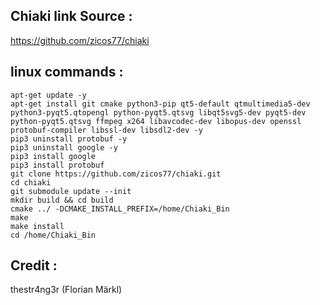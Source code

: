## Chiaki link Source : 
https://github.com/zicos77/chiaki

## linux commands :
```
apt-get update -y
apt-get install git cmake python3-pip qt5-default qtmultimedia5-dev python3-pyqt5.qtopengl python-pyqt5.qtsvg libqt5svg5-dev pyqt5-dev python-pyqt5.qtsvg ffmpeg x264 libavcodec-dev libopus-dev openssl protobuf-compiler libssl-dev libsdl2-dev -y
pip3 uninstall protobuf -y
pip3 uninstall google -y
pip3 install google
pip3 install protobuf
git clone https://github.com/zicos77/chiaki.git
cd chiaki
git submodule update --init
mkdir build && cd build
cmake ../ -DCMAKE_INSTALL_PREFIX=/home/Chiaki_Bin
make
make install
cd /home/Chiaki_Bin
```
## Credit :
thestr4ng3r (Florian Märkl)
